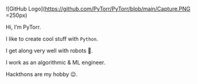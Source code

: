 ![GitHub Logo](https://github.com/PyTorr/PyTorr/blob/main/Capture.PNG =250px)

Hi, I’m PyTorr. 

I like to create cool stuff with `Python`.

I get along very well with robots 🤖.

I work as an algorithmic & ML engineer.

Hackthons are my hobby 😉.
